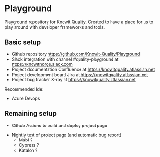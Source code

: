 # Playground
Playground repository for Knowit Quality. Created to have a place for us to play around with developer frameworks and tools.

## Basic setup
+ Github repository https://github.com/Knowit-Quality/Playground
+ Slack integration with channel #quality-playground at https://knowitnorge.slack.com
+ Project documentation Confluence at https://knowitquality.atlassian.net
+ Project development board Jira at https://knowitquality.atlassian.net
+ Project bug tracker X-ray at https://knowitquality.atlassian.net


Recommended Ide:
+ Azure Devops
## Remaining setup
- Github Actions to build and deploy project page
+ Nightly test of project page (and automatic bug report)
  - Mabl ?
  - Cypress ?
  - Katalon ?